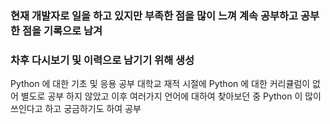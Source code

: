 ### 현재 개발자로 일을 하고 있지만 부족한 점을 많이 느껴 계속 공부하고 공부한 점을 기록으로 남겨 
### 차후 다시보기 및 이력으로 남기기 위해 생성

Python 에 대한 기초 및 응용 공부 대학교 재적 시절에 Python 에 대한 커리큘럼이 없어 별도로 공부 하지 않았고
이후 여러가지 언어에 대하여 찾아보던 중 Python 이 많이 쓰인다고 하고 궁금하기도 하여 공부
